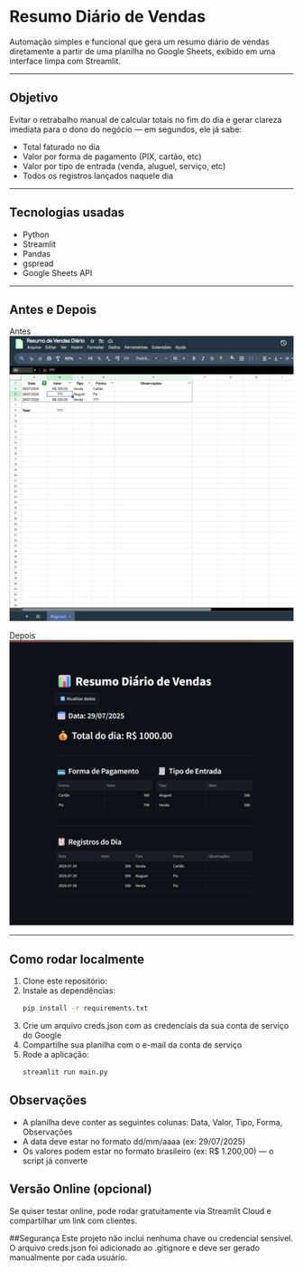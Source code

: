 # Resumo Diário de Vendas

Automação simples e funcional que gera um resumo diário de vendas diretamente a partir de uma planilha no Google Sheets, exibido em uma interface limpa com Streamlit.

---

## Objetivo

Evitar o retrabalho manual de calcular totais no fim do dia e gerar clareza imediata para o dono do negócio — em segundos, ele já sabe:

- Total faturado no dia
- Valor por forma de pagamento (PIX, cartão, etc)
- Valor por tipo de entrada (venda, aluguel, serviço, etc)
- Todos os registros lançados naquele dia

---

## Tecnologias usadas

- Python
- Streamlit
- Pandas
- gspread
- Google Sheets API

---

## Antes e Depois

Antes
![antes](img/antes.png) 

Depois
![depois](img/depois.png)

---

## Como rodar localmente

1. Clone este repositório:
2. Instale as dependências:
   ```bash
   pip install -r requirements.txt
3. Crie um arquivo creds.json com as credenciais da sua conta de serviço do Google
4. Compartilhe sua planilha com o e-mail da conta de serviço
5. Rode a aplicação:
   ```bash
   streamlit run main.py

## Observações

- A planilha deve conter as seguintes colunas: Data, Valor, Tipo, Forma, Observações
- A data deve estar no formato dd/mm/aaaa (ex: 29/07/2025)
- Os valores podem estar no formato brasileiro (ex: R$ 1.200,00) — o script já converte

## Versão Online (opcional)
Se quiser testar online, pode rodar gratuitamente via Streamlit Cloud e compartilhar um link com clientes.

##Segurança
Este projeto não inclui nenhuma chave ou credencial sensível.
O arquivo creds.json foi adicionado ao .gitignore e deve ser gerado manualmente por cada usuário.
